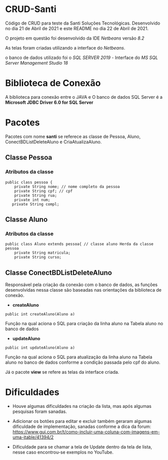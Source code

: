 # CRUD-Santi

Código  de CRUD para teste da Santi Soluções Tecnológicas. Desenvolvido no dia 21 de Abril de 2021 e este README no dia 22 de Abril de 2021. 

 O projeto em questão foi desenvolvido da IDE *Netbeans* versão *8.2*

 As telas foram criadas utilizando a interface do *Netbeans*.

 o banco de dados utilizado foi o *SQL SERVER 2019* - Interface do  *MS SQL Server Management Studio 18*

# Biblioteca de Conexão

A biblioteca para conexão entre o JAVA e O banco de dados SQL Server é a **Microsoft JDBC Driver 6.0 for SQL Server**

# Pacotes

Pacotes com nome **santi** se referece as classe de Pessoa, Aluno, ConectBDListDeleteAluno e CriaAtualizaAluno.

## Classe Pessoa
### Atributos da classe
```
public class pessoa {
    private String nome; // nome completo da pessoa
    private String cpf; // cpf
    private String rua;
    private int num;
   private String compl;
```

## Classe Aluno
### Atributos da classe
```
public class Aluno extends pessoa{ // classe aluno Herda da classe pessoa
    private String matricula;
    private String curso;
```

## Classe ConectBDListDeleteAluno

Responsável pela criação da conexão com o banco de dados, as funções desenvolvidas nessa classe são baseadas nas orientações da biblioteca de conexão.


* **createAluno**
```
public int createAluno(Aluno a)
```
Função na qual aciona o SQL para criação da linha aluno na Tabela aluno no banco de dados

* **updateAluno**
```
public int updateAluno(Aluno a)
```
Função na qual aciona o SQL para atualização da linha aluno na Tabela aluno no banco de dados conforme a condição passada pelo cpf do aluno.


Já o pacote **view** se refere as telas da interface criada.

# Dificuldades

* Houve algumas dificuldades na criação da lista, mas após algumas pesquisas foram sanadas.

* Adicionar os botões para editar e excluir também geraram algumas dificuldade de implementação, sanadas conforme a dica da forum: https://www.guj.com.br/t/como-incluir-uma-coluna-com-imagens-em-uma-jtable/41394/2

* Dificuldade para se chamar a tela de Update dentro da tela de lista, nesse caso encontrou-se exemplos no YouTube.
